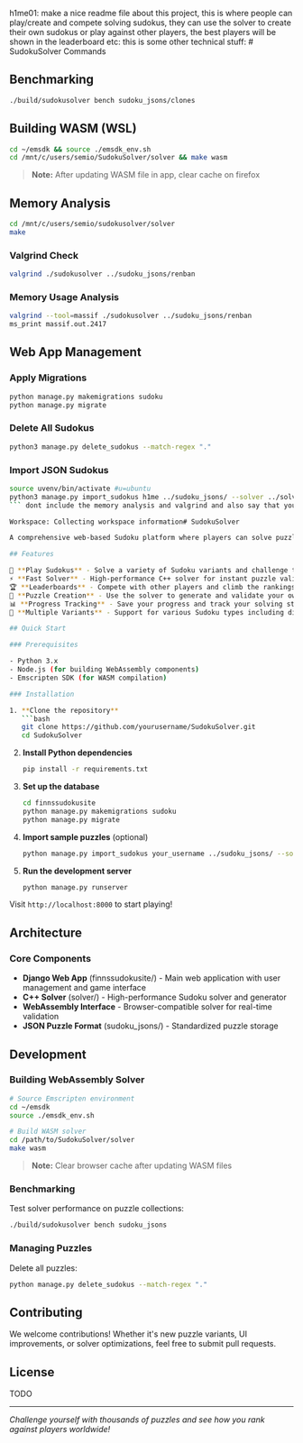 h1me01: make a nice readme file about this project, this is where people can play/create and compete solving sudokus, they can use the solver to create their own sudokus or play against other players, the best players will be shown in the leaderboard etc: this is some other technical stuff: # SudokuSolver Commands

## Benchmarking
```bash
./build/sudokusolver bench sudoku_jsons/clones
```

## Building WASM (WSL)
```bash
cd ~/emsdk && source ./emsdk_env.sh
cd /mnt/c/users/semio/SudokuSolver/solver && make wasm
```

> **Note:** After updating WASM file in app, clear cache on firefox

## Memory Analysis

```bash
cd /mnt/c/users/semio/sudokusolver/solver
make
```

### Valgrind Check
```bash
valgrind ./sudokusolver ../sudoku_jsons/renban
```

### Memory Usage Analysis
```bash
valgrind --tool=massif ./sudokusolver ../sudoku_jsons/renban
ms_print massif.out.2417
```

## Web App Management

### Apply Migrations
```bash
python manage.py makemigrations sudoku
python manage.py migrate
```

### Delete All Sudokus
```bash
python3 manage.py delete_sudokus --match-regex "."
```

### Import JSON Sudokus
```bash
source uvenv/bin/activate #u=ubuntu
python3 manage.py import_sudokus h1me ../sudoku_jsons/ --solver ../solver/SudokuSolver
``` dont include the memory analysis and valgrind and also say that you need to install the requirements using the requirements.txt

Workspace: Collecting workspace information# SudokuSolver

A comprehensive web-based Sudoku platform where players can solve puzzles, create their own challenges, and compete on global leaderboards. Built with Django and powered by a high-performance C++ solver compiled to WebAssembly.

## Features

🧩 **Play Sudokus** - Solve a variety of Sudoku variants and challenge types  
⚡ **Fast Solver** - High-performance C++ solver for instant puzzle validation  
🏆 **Leaderboards** - Compete with other players and climb the rankings  
🎨 **Puzzle Creation** - Use the solver to generate and validate your own puzzles  
📊 **Progress Tracking** - Save your progress and track your solving statistics  
🎯 **Multiple Variants** - Support for various Sudoku types including diagonal, cages, arrows, and more

## Quick Start

### Prerequisites

- Python 3.x
- Node.js (for building WebAssembly components)
- Emscripten SDK (for WASM compilation)

### Installation

1. **Clone the repository**
   ```bash
   git clone https://github.com/yourusername/SudokuSolver.git
   cd SudokuSolver
   ```

2. **Install Python dependencies**
   ```bash
   pip install -r requirements.txt
   ```

3. **Set up the database**
   ```bash
   cd finnssudokusite
   python manage.py makemigrations sudoku
   python manage.py migrate
   ```

4. **Import sample puzzles** (optional)
   ```bash
   python manage.py import_sudokus your_username ../sudoku_jsons/ --solver ../solver/SudokuSolver
   ```

5. **Run the development server**
   ```bash
   python manage.py runserver
   ```

Visit `http://localhost:8000` to start playing!

## Architecture

### Core Components

- **Django Web App** (finnssudokusite/) - Main web application with user management and game interface
- **C++ Solver** (solver/) - High-performance Sudoku solver and generator
- **WebAssembly Interface** - Browser-compatible solver for real-time validation
- **JSON Puzzle Format** (sudoku_jsons/) - Standardized puzzle storage

## Development

### Building WebAssembly Solver

```bash
# Source Emscripten environment
cd ~/emsdk
source ./emsdk_env.sh

# Build WASM solver
cd /path/to/SudokuSolver/solver
make wasm
```

> **Note:** Clear browser cache after updating WASM files

### Benchmarking

Test solver performance on puzzle collections:
```bash
./build/sudokusolver bench sudoku_jsons
```

### Managing Puzzles

Delete all puzzles:
```bash
python manage.py delete_sudokus --match-regex "."
```

## Contributing

We welcome contributions! Whether it's new puzzle variants, UI improvements, or solver optimizations, feel free to submit pull requests.

## License

TODO

---

*Challenge yourself with thousands of puzzles and see how you rank against players worldwide!*